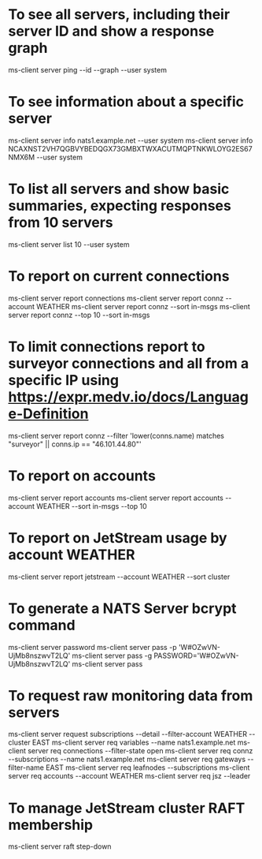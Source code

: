 # To see all servers, including their server ID and show a response graph
ms-client server ping --id --graph --user system

# To see information about a specific server
ms-client server info nats1.example.net --user system
ms-client server info NCAXNST2VH7QGBVYBEDQGX73GMBXTWXACUTMQPTNKWLOYG2ES67NMX6M --user system

# To list all servers and show basic summaries, expecting responses from 10 servers
ms-client server list 10 --user system

# To report on current connections
ms-client server report connections
ms-client server report connz --account WEATHER
ms-client server report connz --sort in-msgs
ms-client server report connz --top 10 --sort in-msgs

# To limit connections report to surveyor connections and all from a specific IP using https://expr.medv.io/docs/Language-Definition
ms-client server report connz --filter 'lower(conns.name) matches "surveyor" || conns.ip == "46.101.44.80"'

# To report on accounts
ms-client server report accounts
ms-client server report accounts --account WEATHER --sort in-msgs --top 10

# To report on JetStream usage by account WEATHER
ms-client server report jetstream --account WEATHER --sort cluster

# To generate a NATS Server bcrypt command
ms-client server password
ms-client server pass -p 'W#OZwVN-UjMb8nszwvT2LQ'
ms-client server pass -g
PASSWORD='W#OZwVN-UjMb8nszwvT2LQ' ms-client server pass

# To request raw monitoring data from servers
ms-client server request subscriptions --detail --filter-account WEATHER --cluster EAST
ms-client server req variables --name nats1.example.net
ms-client server req connections --filter-state open
ms-client server req connz --subscriptions --name nats1.example.net
ms-client server req gateways --filter-name EAST
ms-client server req leafnodes --subscriptions
ms-client server req accounts --account WEATHER
ms-client server req jsz --leader

# To manage JetStream cluster RAFT membership
ms-client server raft step-down
